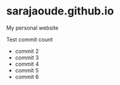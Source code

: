 # sarajaoude.github.io
My personal website

Test commit count
- commit 2
- commit 3
- commit 4
- commit 5
- commit 6
